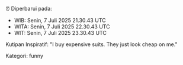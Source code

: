 ⏰ Diperbarui pada:
- WIB: Senin, 7 Juli 2025 21.30.43 UTC
- WITA: Senin, 7 Juli 2025 22.30.43 UTC
- WIT: Senin, 7 Juli 2025 23.30.43 UTC

Kutipan Inspiratif:
"I buy expensive suits. They just look cheap on me."


Kategori: funny

